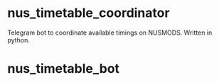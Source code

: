 # nus_timetable_coordinator
Telegram bot to coordinate available timings on NUSMODS. Written in python.
# nus_timetable_bot
